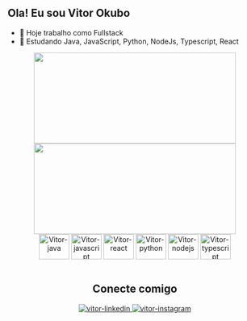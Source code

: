 ## Ola! Eu sou Vitor Okubo

- 🔭 Hoje trabalho como Fullstack
- 🌱 Estudando Java, JavaScript, Python, NodeJs, Typescript, React

<div align="center">
  <img height="180em" width="400em" src="https://github-readme-stats.vercel.app/api?username=viokubo&show_icons=true&theme=transparent&include_all_commits=true&count_private=true"/>
  <img height="180em" width="400em" src="https://github-readme-stats.vercel.app/api/top-langs/?username=viokubo&layout=compact&langs_count=16&theme=transparent"/>
</div>

<div align="center">
  <div>
    <img align="center" height="50" width="60" alt="Vitor-java" src="https://cdn.jsdelivr.net/gh/devicons/devicon/icons/java/java-original.svg" />
    <img align="center" height="50" width="60" alt="Vitor-javascript" src="https://cdn.jsdelivr.net/gh/devicons/devicon/icons/javascript/javascript-original.svg" />
    <img align="center" height="50" width="60" alt="Vitor-react" src="https://cdn.jsdelivr.net/gh/devicons/devicon/icons/react/react-original.svg" />
    <img align="center" height="50" width="60" alt="Vitor-python" src="https://cdn.jsdelivr.net/gh/devicons/devicon/icons/python/python-original.svg" />
    <img align="center" height="50" width="60" alt="Vitor-nodejs" src="https://cdn.jsdelivr.net/gh/devicons/devicon/icons/nodejs/nodejs-original.svg" />
    <img align="center" height="50" width="60" alt="Vitor-typescript" src="https://cdn.jsdelivr.net/gh/devicons/devicon/icons/typescript/typescript-original.svg" />
  </div>
  
  <br>
  
  ## Conecte comigo
  
  <div>
    <a href="https://www.linkedin.com/in/vitor-okubo-2193b21a1/" target="_blank">
      <img alt="vitor-linkedin" src="https://img.shields.io/badge/LinkedIn-0077B5?style=for-the-badge&logo=linkedin&logoColor=white">
    </a>
    <a href="https://www.instagram.com/vitorhideki_/" target="_blank">
      <img alt="vitor-instagram" src="https://img.shields.io/badge/Instagram-E4405F?style=for-the-badge&logo=instagram&logoColor=white">
    </a>
  </div>
</div>
